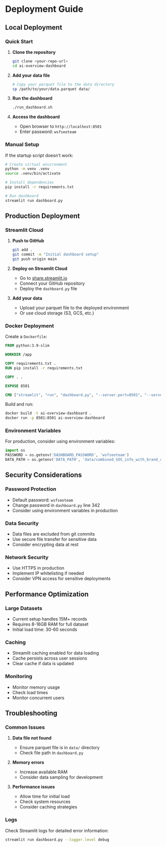 # Deployment Guide

## Local Deployment

### Quick Start
1. **Clone the repository**
   ```bash
   git clone <your-repo-url>
   cd ai-overview-dashboard
   ```

2. **Add your data file**
   ```bash
   # Copy your parquet file to the data directory
   cp /path/to/your/data.parquet data/
   ```

3. **Run the dashboard**
   ```bash
   ./run_dashboard.sh
   ```

4. **Access the dashboard**
   - Open browser to `http://localhost:8501`
   - Enter password: `wsfseoteam`

### Manual Setup
If the startup script doesn't work:

```bash
# Create virtual environment
python -m venv .venv
source .venv/bin/activate

# Install dependencies
pip install -r requirements.txt

# Run dashboard
streamlit run dashboard.py
```

## Production Deployment

### Streamlit Cloud
1. **Push to GitHub**
   ```bash
   git add .
   git commit -m "Initial dashboard setup"
   git push origin main
   ```

2. **Deploy on Streamlit Cloud**
   - Go to [share.streamlit.io](https://share.streamlit.io)
   - Connect your GitHub repository
   - Deploy the `dashboard.py` file

3. **Add your data**
   - Upload your parquet file to the deployed environment
   - Or use cloud storage (S3, GCS, etc.)

### Docker Deployment
Create a `Dockerfile`:

```dockerfile
FROM python:3.9-slim

WORKDIR /app

COPY requirements.txt .
RUN pip install -r requirements.txt

COPY . .

EXPOSE 8501

CMD ["streamlit", "run", "dashboard.py", "--server.port=8501", "--server.address=0.0.0.0"]
```

Build and run:
```bash
docker build -t ai-overview-dashboard .
docker run -p 8501:8501 ai-overview-dashboard
```

### Environment Variables
For production, consider using environment variables:

```python
import os
PASSWORD = os.getenv('DASHBOARD_PASSWORD', 'wsfseoteam')
DATA_PATH = os.getenv('DATA_PATH', 'data/combined_SOS_info_with_brand_country_fixed.parquet')
```

## Security Considerations

### Password Protection
- Default password: `wsfseoteam`
- Change password in `dashboard.py` line 342
- Consider using environment variables in production

### Data Security
- Data files are excluded from git commits
- Use secure file transfer for sensitive data
- Consider encrypting data at rest

### Network Security
- Use HTTPS in production
- Implement IP whitelisting if needed
- Consider VPN access for sensitive deployments

## Performance Optimization

### Large Datasets
- Current setup handles 15M+ records
- Requires 8-16GB RAM for full dataset
- Initial load time: 30-60 seconds

### Caching
- Streamlit caching enabled for data loading
- Cache persists across user sessions
- Clear cache if data is updated

### Monitoring
- Monitor memory usage
- Check load times
- Monitor concurrent users

## Troubleshooting

### Common Issues
1. **Data file not found**
   - Ensure parquet file is in `data/` directory
   - Check file path in `dashboard.py`

2. **Memory errors**
   - Increase available RAM
   - Consider data sampling for development

3. **Performance issues**
   - Allow time for initial load
   - Check system resources
   - Consider caching strategies

### Logs
Check Streamlit logs for detailed error information:
```bash
streamlit run dashboard.py --logger.level debug
```